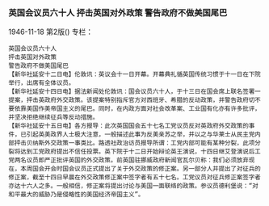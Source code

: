 ### 英国会议员六十人  抨击英国对外政策  警告政府不做美国尾巴

1946-11-18
第2版()
专栏：

    英国会议员六十人
    抨击英国对外政策
    警告政府不做美国尾巴
    【新华社延安十二日电】伦敦讯：英议会十一日开幕。开幕典礼循英国传统习惯于十一日在下院举行，出席有全体议员。
    【新华社延安十四日电】据法新闻处伦敦讯：国会议员六十人，于十三日在国会席上联名签署一提案，抨击英政府外交政策。该提案特别指斥官方对西班牙、希腊的反动政策，并警告政府切不要依靠美国作美帝国主义的尾巴。同时，在内政方面对社会改革案、工业国有化亦有许多批评，并坚决拒绝继续征兵等反动措施。
    【新华社延安十五日电】各方报导：此次英国国会五十七名工党议员反对英政府外交政策的事件，已引起英美政界人士极大注意，一般描述此事为反美亲苏之举，并以之与华莱士从民主党内部抨击贝纳斯外交政策一事类比。路透社政治访员报导所谓：工党内部可能有某种分裂，此项分裂将达到工党政府提出不信任投票。英下院于十二日开始辩论英王演说，十四日继艾登演说后工党两名议员即严正批评英国的外交政策。前英国驻挪威政府新闻官瓦尔贝称：我们必须放弃现在，本周国会开会时国会议员正式提出了关于外交政策的修正案。另一部分人并提出了对征兵的修正案，截至十四日早晨在外交政策修正案中签字者有五十七名。工党议员对征兵修正案签字者亦达十六人之多。一般相信，修正案将提出讨论与美国一面联络的政策。参议员德利堡说：“对和平最大的威胁乃是侵略性的美国经济帝国主义”。
